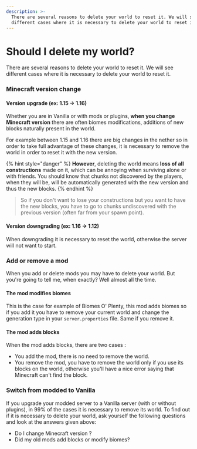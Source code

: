 ```yaml
---
description: >-
  There are several reasons to delete your world to reset it. We will see
  different cases where it is necessary to delete your world to reset it.
---
```


# Should I delete my world?

There are several reasons to delete your world to reset it. We will see different cases where it is necessary to delete your world to reset it.

### Minecraft version change

#### Version upgrade \(ex: 1.15 -&gt; 1.16\)

Whether you are in Vanilla or with mods or plugins, **when you change Minecraft version** there are often biomes modifications, additions of new blocks naturally present in the world.

For example between 1.15 and 1.16 there are big changes in the nether so in order to take full advantage of these changes, it is necessary to remove the world in order to reset it with the new version.

{% hint style="danger" %}
**However**, deleting the world means **loss of all constructions** made on it, which can be annoying when surviving alone or with friends. You should know that chunks not discovered by the players, when they will be, will be automatically generated with the new version and thus the new blocks.
{% endhint %}

> So if you don't want to lose your constructions but you want to have the new blocks, you have to go to chunks undiscovered with the previous version \(often far from your spawn point\).

#### Version downgrading \(ex: 1.16 -&gt; 1.12\)

When downgrading it is necessary to reset the world, otherwise the server will not want to start.

### Add or remove a mod

When you add or delete mods you may have to delete your world. But you're going to tell me, when exactly? Well almost all the time.

#### The mod modifies biomes

This is the case for example of Biomes O' Plenty, this mod adds biomes so if you add it you have to remove your current world and change the generation type in your `server.properties` file. Same if you remove it.

#### The mod adds blocks

When the mod adds blocks, there are two cases :

* You add the mod, there is no need to remove the world.
* You remove the mod, you have to remove the world only if you use its blocks on the world, otherwise you'll have a nice error saying that Minecraft can't find the block.

### Switch from modded to Vanilla

If you upgrade your modded server to a Vanilla server \(with or without plugins\), in 99% of the cases it is necessary to remove its world. To find out if it is necessary to delete your world, ask yourself the following questions and look at the answers given above:

* Do I change Minecraft version ?
* Did my old mods add blocks or modify biomes?


